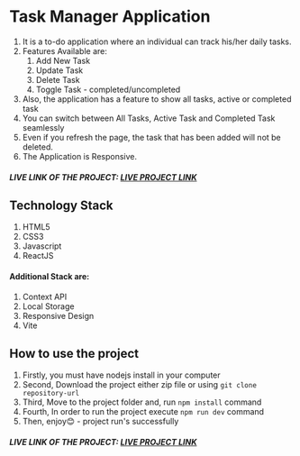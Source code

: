 # Task Manager Application

1. It is a to-do application where an individual can track his/her daily tasks.
2. Features Available are:
    1. Add New Task
    2. Update Task
    3. Delete Task
    4. Toggle Task - completed/uncompleted
3. Also, the application has a feature to show all tasks, active or completed task
4. You can switch between All Tasks, Active Task and Completed Task seamlessly
5. Even if you refresh the page, the task that has been added will not be deleted.
6. The Application is Responsive.

##### LIVE LINK OF THE PROJECT: [LIVE PROJECT LINK](https://task-manager-application-rosy.vercel.app/)

## Technology Stack

1. HTML5
2. CSS3
3. Javascript
4. ReactJS

#### Additional Stack are:

1. Context API
2. Local Storage
3. Responsive Design
4. Vite

## How to use the project

1. Firstly, you must have nodejs install in your computer
2. Second, Download the project either zip file or using `git clone repository-url`
3. Third, Move to the project folder and, run `npm install` command
4. Fourth, In order to run the project execute `npm run dev` command
5. Then, enjoy😊 - project run's successfully

##### LIVE LINK OF THE PROJECT: [LIVE PROJECT LINK](https://task-manager-application-rosy.vercel.app/)
